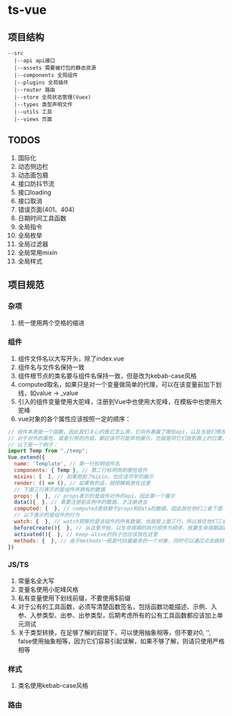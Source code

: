 # ts-vue

## 项目结构

``` text
--src
  |--api api接口
  |--assets 需要被打包的静态资源
  |--components 全局组件
  |--plugins 全局插件
  |--router 路由
  |--store 全局状态管理(Vuex)
  |--types 类型声明文件
  |--utils 工具
  |--views 页面
```

## TODOS

1. 国际化
2. 动态侧边栏
3. 动态面包屑
4. 接口防抖节流
5. 接口loading
6. 接口取消
7. 错误页面(401、404)
8. 日期时间工具函数
9. 全局指令
10. 全局枚举
11. 全局过滤器
12. 全局常用mixin
13. 全局样式

## 项目规范

### 杂项

1. 统一使用两个空格的缩进

### 组件

1. 组件文件名以大写开头，除了index.vue
2. 组件名与文件名保持一致
3. 组件根节点的类名要与组件名保持一致，但是改为kebab-case风格
4. computed取名，如果只是对一个变量做简单的代理，可以在该变量前加下划线，如value -> _value
5. 引入的组件变量使用大驼峰，注册到Vue中也使用大驼峰，在模板中也使用大驼峰
6. vue对象的各个属性应该按照一定的顺序：

``` javascript
// 组件本质是一个函数，因此我们关心的是它怎么用，它向外暴露了哪些api，以及当我们修改它时，首先关心它引用了什么，因此原则就是：
// 对于对外的属性，或者引用的内容，都应该尽可能早地展示，也就是将它们放到靠上的位置，对于以下示例中没有提到的内容，也都应该遵循这样的原则
// 以下是一个例子：
import Temp from "./temp";
Vue.extend({
  name: 'Template', // 第一行标明组件名
  components: { Temp }, // 第二行标明用到哪些组件
  mixins: [  ], // 如果用到了mixin，也应该尽早的展示
  render: () => (), // 如果有的话，就把模板放在这里
  // 下面三行表示的是组件所拥有的数据
  props: {  }, // props表示的是组件对外的api，因此第一个展示
  data(){  }, // 需要注册到实例中的数据，才注册进去
  computed: {  }, // computed是依赖于props和data的数据，因此放在他们二者下面
  // 以下表示的是组件的行为
  watch: {  }, // watch观察的是该组件的所有数据，也就是上面三行，所以放在他们三者下面
  beforeCreate(){  }, // 从这里开始，以生命周期的执行顺序为顺序，放置生命周期函数
  activated(){  }, // keep-alive的钩子也应该放在这里
  methods: {  }, // 由于methods一般是代码量最多的一个对象，同时可以通过点击跳转过来看，因此放在最后面，不影响阅读其他部分代码
})
```

### JS/TS

1. 常量名全大写
2. 变量名使用小驼峰风格
3. 私有变量使用下划线前缀，不要使用$前缀
4. 对于公有的工具函数，必须写清楚函数签名，包括函数功能描述、示例、入参、入参类型、出参、出参类型，后期考虑所有的公有工具函数都应该加上单元测试
5. 关于类型转换，在足够了解的前提下，可以使用抽象相等，但不要对0, '', false使用抽象相等，因为它们容易引起误解，如果不够了解，则请只使用严格相等

### 样式

1. 类名使用kebab-case风格

### 路由
